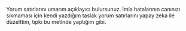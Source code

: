 Yorum satırlarını umarım açıklayıcı bulursunuz. İmla hatalarının canınızı sıkmaması için kendi yazdığım taslak yorum satırlarını yapay zeka ile düzelttim, tıpkı bu metinde yaptığım gibi.
